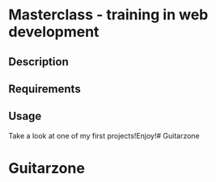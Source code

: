 # Masterclass - training in web development

## Description

## Requirements

## Usage

Take a look at one of my first projects!Enjoy!# Guitarzone
# Guitarzone

